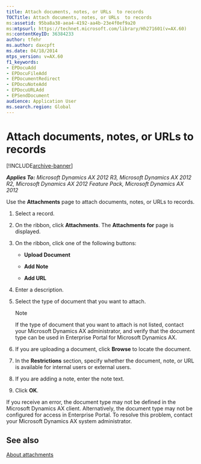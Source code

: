 ```yaml
---
title: Attach documents, notes, or URLs  to records
TOCTitle: Attach documents, notes, or URLs  to records
ms:assetid: 95ba8a38-aea4-4192-aa4b-23e4f0ef9a20
ms:mtpsurl: https://technet.microsoft.com/library/Hh271601(v=AX.60)
ms:contentKeyID: 36384233
author: tfehr
ms.author: daxcpft
ms.date: 04/18/2014
mtps_version: v=AX.60
f1_keywords:
- EPDocuAdd
- EPDocuFileAdd
- EPDocumentRedirect
- EPDocuNoteAdd
- EPDocuURLAdd
- EPSendDocument
audience: Application User
ms.search.region: Global
---
```


# Attach documents, notes, or URLs to records 


[!INCLUDE[archive-banner](includes/archive-banner.md)]


_**Applies To:** Microsoft Dynamics AX 2012 R3, Microsoft Dynamics AX 2012 R2, Microsoft Dynamics AX 2012 Feature Pack, Microsoft Dynamics AX 2012_

Use the **Attachments** page to attach documents, notes, or URLs to records.

1.  Select a record.

2.  On the ribbon, click **Attachments**. The **Attachments for** page is displayed.

3.  On the ribbon, click one of the following buttons:
    
      - **Upload Document**
    
      - **Add Note**
    
      - **Add URL**

4.  Enter a description.

5.  Select the type of document that you want to attach.
    

    > [!NOTE]
    > <P>If the type of document that you want to attach is not listed, contact your Microsoft Dynamics AX administrator, and verify that the document type can be used in Enterprise Portal for Microsoft Dynamics AX.</P>



6.  If you are uploading a document, click **Browse** to locate the document.

7.  In the **Restrictions** section, specify whether the document, note, or URL is available for internal users or external users.

8.  If you are adding a note, enter the note text.

9.  Click **OK**.

If you receive an error, the document type may not be defined in the Microsoft Dynamics AX client. Alternatively, the document type may not be configured for access in Enterprise Portal. To resolve this problem, contact your Microsoft Dynamics AX system administrator.

## See also

[About attachments](about-attachments.md)

  



